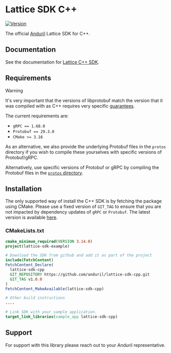 # Lattice SDK C++

[![Version](https://img.shields.io/github/v/release/anduril/lattice-sdk-cpp)](https://github.com/anduril/lattice-sdk-cpp/releases)

The official [Anduril](https://www.anduril.com/) Lattice SDK for C++.

## Documentation

See the documentation for [Lattice C++ SDK](https://docs.anduril.com/guide/sdks/cpp).

## Requirements

> [!WARNING]  
> It's very important that the versions of libprotobuf match the version that it was compiled with as C++ requires very specific [guarantees](https://protobuf.dev/support/cross-version-runtime-guarantee/#cpp).
> 
The current requirements are:
* `gRPC == 1.68.0`
* `Protobuf == 29.3.0`
* `CMake >= 3.16`

As an alternative, we also provide the underlying Protobuf files in the `protos` directory if you wish to compile these yourselves with specific versions of Protobuf/gRPC.

Alternatively, use specific versions of Protobuf or gRPC by compiling the Protobuf files in the [`protos` directory](https://github.com/anduril/lattice-sdk-cpp/tree/master/protos).

## Installation

The only supported way of install the C++ SDK is by fetching the package using CMake. Please use a fixed version of `GIT_TAG` to ensure that
you are not impacted by dependency updates of `gRPC` or `Protobuf`. The latest version is available [here](https://github.com/anduril/lattice-sdk-cpp/releases/latest).

### CMakeLists.txt

```cmake
cmake_minimum_required(VERSION 3.14.0)
project(lattice-sdk-example)

# Download the SDK from github and add it as part of the project
include(FetchContent)
FetchContent_Declare(
  lattice-sdk-cpp
  GIT_REPOSITORY https://github.com/anduril/lattice-sdk-cpp.git
  GIT_TAG v1.0.0
)
FetchContent_MakeAvailable(lattice-sdk-cpp)

# Other build instructions
....

# Link SDK with your sample application.
target_link_libraries(sample_app lattice-sdk-cpp)
``` 

## Support

For support with this library please reach out to your Anduril representative. 
